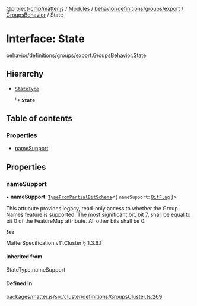 [@project-chip/matter.js](../README.md) / [Modules](../modules.md) / [behavior/definitions/groups/export](../modules/behavior_definitions_groups_export.md) / [GroupsBehavior](../modules/behavior_definitions_groups_export.GroupsBehavior.md) / State

# Interface: State

[behavior/definitions/groups/export](../modules/behavior_definitions_groups_export.md).[GroupsBehavior](../modules/behavior_definitions_groups_export.GroupsBehavior.md).State

## Hierarchy

- [`StateType`](../modules/behavior_definitions_groups_export._internal_.md#statetype)

  ↳ **`State`**

## Table of contents

### Properties

- [nameSupport](behavior_definitions_groups_export.GroupsBehavior.State.md#namesupport)

## Properties

### nameSupport

• **nameSupport**: [`TypeFromPartialBitSchema`](../modules/schema_export.md#typefrompartialbitschema)\<\{ `nameSupport`: [`BitFlag`](../modules/schema_export.md#bitflag)  }\>

This attribute provides legacy, read-only access to whether the Group Names feature is supported. The
most significant bit, bit 7, shall be equal to bit 0 of the FeatureMap attribute. All other bits shall
be 0.

**`See`**

MatterSpecification.v11.Cluster § 1.3.6.1

#### Inherited from

StateType.nameSupport

#### Defined in

[packages/matter.js/src/cluster/definitions/GroupsCluster.ts:269](https://github.com/project-chip/matter.js/blob/6d3b6a5d957d88a9231d6ecab4bb41f8133112be/packages/matter.js/src/cluster/definitions/GroupsCluster.ts#L269)
